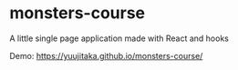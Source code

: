 # monsters-course
A little single page application made with React and hooks

Demo: https://yuujitaka.github.io/monsters-course/

